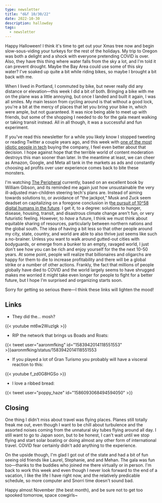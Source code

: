 ```yaml
---
type: newsletter
title: "d&f 10/30/22"
date: 2022-10-30
description: hallowday
tags:
  - newsletter
---
```


Happy Halloween! I think it's time to get out your Xmas tree now and begin slow-sous-viding your turkeys for the rest of the holidays. My trip to Oregon was both a delight and a shock with everyone pretending COVID is over. Also, they have this thing where water falls from the sky a lot, and I'm told it can prevent drought. Maybe the Bay Area could use some of this sky water? I've soaked up quite a bit while riding bikes, so maybe I brought a bit back with me.

When I lived in Portland, I commuted by bike, but never really did any distance or elevation—this week I did a bit of both. Bringing a bike with me on the plane was a little annoying, but once I landed and built it again, I was all smiles. My main lesson from cycling around is that without a good lock, you're a bit at the mercy of places that let you bring your bike in, which were ample, but not guaranteed. It was nice being able to meet up with friends, but some of the shopping I needed to do for the gala meant walking or taking transit instead. All in all though, it was a successful and fun experiment.

If you've read this newsletter for a while you likely know I stopped tweeting or reading Twitter a couple years ago, and this week with [one of the most idiotic people in tech](https://www.theverge.com/2022/10/28/23428132/elon-musk-twitter-acquisition-problems-speech-moderation) buying the company, I feel even better about that decision. I hope against hope that the terrible world of content moderation destroys this man sooner than later. In the meantime at least, we can cheer as Amazon, Google, and Meta all tank in the markets as ads and constantly choosing ad profits over user experience comes back to bite these monsters. 

I'm watching [The Peripheral](https://www.amazon.com/The-Peripheral-Season-1/dp/B0B8TFMYXZ) currently, based on an excellent book by William Gibson, and its reminded me again just how unsustainable the very ill-adjusted man-children steering tech's plans are. Instead of aiming towards solutions to, or avoidance of "the jackpot," Musk and Zuck seem deadset on capitalizing on a foregone conclusion in t[he pursuit of 10^58 digital humans in the future](https://www.buzzsprout.com/1004689/11526646-don-t-fall-for-the-longtermism-sales-pitch-w-emile-torres). I get it, to a degree: solutions to hunger, disease, housing, transit, and disastrous climate change aren't fun, or very futuristic feeling. However, to _have_ a future, I think we must think about equitable sharing of resources, particularly between northern nations and the global south. The idea of having a bit less so that other people around my city, state, country, and world are able to also thrive just seems like such a no-brainer. Unless you want to walk around gutted-out cities with bodyguards, or emerge from a bunker to an empty, ravaged world, I just don't see how you can be rich and enjoy yourself for the the next 10-50 years. At some point, people will realize that billionaires and oligarchs are happy for them to die to increase profitability and there will be a global strike or a number of other actions. Frankly, the fact that millions of people globally have died to COVID and the world largely seems to have shrugged makes me worried it might take even longer for people to fight for a better future, but I hope I'm surprised and organizing starts soon.

Sorry for getting so serious there—I think these links will lighten the mood!

## Links

- They did the... mosh?

{{< youtube mt6w2WuzIgk >}}

- RIP the network that brings us Boads and Roats:

{{< tweet user="aaronmfking" id="1583942014118551553" >}}aaronmfking/status/1583942014118551553

- If you played a lot of Gran Turismo you probably will have a visceral reaction to this:

{{< youtube f_zd0G8HGSo >}}

- I love a ribbed bread:

{{< tweet user="poppy_haze" id="1586093068494594050" >}}

## Closing

One thing I didn't miss about travel was flying places. Planes still totally freak me out, even though I want to be chill about turbulence and the assorted noises coming from the unnatural sky tubes flying around all day. I still want to go to Japan soon, but to be honest, I can't wait until we stop flying and start solar boating or doing almost any other form of international travel. COVID fear certainly didn't add anything to the experience.

On the upside though, I'm glad I got out of the state and had a bit of fun seeing old friends like Laurel, Stephanie, and and Mehan. The gala was fun too—thanks to the buddies who joined me there virtually or in person. I'm back to work this week and even though I never look forward to the end of a vacation, I like the life I have right now, and the relatively predicable schedule, so more computer and Snorri time doesn't sound bad.

Happy almost November (the best month), and be sure not to get too spooked tomorrow, space cowgirls~

